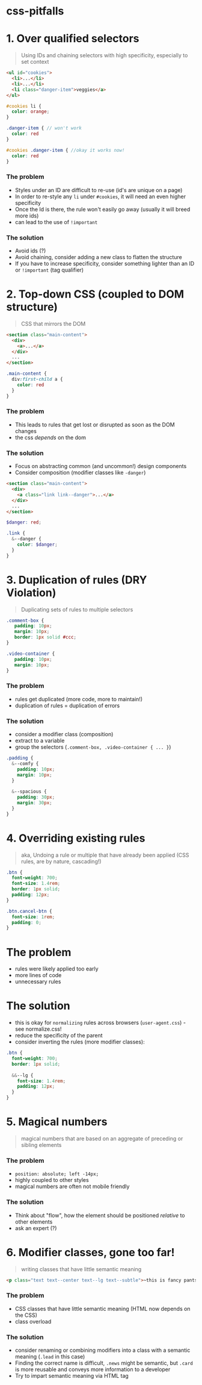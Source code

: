 # css-pitfalls


# 1. Over qualified selectors

> Using IDs and chaining selectors with high specificity, especially to set context

```html
<ul id="cookies">
  <li>...</li>
  <li>...</li>
  <li class="danger-item">veggies</a>
</ul>
```

```scss
#cookies li {
  color: orange;
}

.danger-item { // won't work
  color: red
}

#cookies .danger-item { //okay it works now!
  color: red
}
```

### The problem
* Styles under an ID are difficult to re-use (id's are unique on a page)
* In order to re-style any `li` under `#cookies`, it will need an even higher specificity
* Once the Id is there, the rule won't easily go away (usually it will breed more ids)
* can lead to the use of `!important`

### The solution
* Avoid ids (?)
* Avoid chaining, consider adding a new class to flatten the structure
* If you have to increase specificity, consider something lighter than an ID or `!important` (tag qualifier)

# 2. Top-down CSS (coupled to DOM structure)

> CSS that mirrors the DOM

```html
<section class="main-content">
  <div>
    <a>...</a>
  </div>
  ...
</section>
```

```scss
.main-content {
  div:first-child a {
    color: red
  }
}
```

### The problem
* This leads to rules that get lost or disrupted as soon as the DOM changes
* the css *depends* on the dom

### The solution
* Focus on abstracting common (and uncommon!) design components
* Consider composition (modifier classes like `-danger`)

```html
<section class="main-content">
  <div>
    <a class="link link--danger">...</a>
  </div>
  ...
</section>
```

```scss
$danger: red;

.link {
  &--danger {
    color: $danger;
  }
}
```

# 3. Duplication of rules (DRY Violation)
> Duplicating sets of rules to multiple selectors

```scss
.comment-box {
   padding: 10px;
   margin: 10px;
   border: 1px solid #ccc;
}

.video-container {
   padding: 10px;
   margin: 10px;
}
```

### The problem
* rules get duplicated (more code, more to maintain!)
* duplication of rules = duplication of errors

### The solution
* consider a modifier class (composition)
* extract to a variable
* group the selectors (`.comment-box, .video-container { ... }`)

```scss
.padding {
  &--comfy {
    padding: 10px;
    margin: 10px;
  }
  
  &--spacious {
    padding: 30px;
    margin: 30px;
  }
}
```

# 4. Overriding existing rules

> aka, Undoing a rule or multiple that have already been applied (CSS rules, are by nature, cascading!)

```scss
.btn {
  font-weight: 700;
  font-size: 1.4rem;
  border: 1px solid;
  padding: 12px;
}

.btn.cancel-btn {
  font-size: 1rem;
  padding: 0;
}
```

# The problem
* rules were likely applied too early
* more lines of code
* unnecessary rules

# The solution
* this is okay for `normalizing` rules across browsers (`user-agent.css`) - see normalize.css!
* reduce the specificity of the parent
* consider inverting the rules (more modifier classes):

```scss
.btn {
  font-weight: 700;
  border: 1px solid;
  
  &&--lg {
    font-size: 1.4rem;
    padding: 12px;
  }
}
```

# 5. Magical numbers

> magical numbers that are based on an aggregate of preceding or sibling elements

### The problem
* `position: absolute; left -14px;`
* highly coupled to other styles
* magical numbers are often not mobile friendly

### The solution
* Think about "flow", how the element should be positioned *relative* to other elements
* ask an expert (?)

# 6. Modifier classes, gone too far!

> writing classes that have little semantic meaning

```html
<p class="text text--center text--lg text--subtle">~this is fancy pantsy text~</p>
```

### The problem
* CSS classes that have little semantic meaning (HTML now depends on the CSS)
* class overload

### The solution
* consider renaming or combining modifiers into a class with a semantic meaning (`.lead` in this case)
* Finding the correct name is difficult, `.news` might be semantic, but `.card` is more reusable and conveys more information to a developer
* Try to impart semantic meaning via HTML tag


